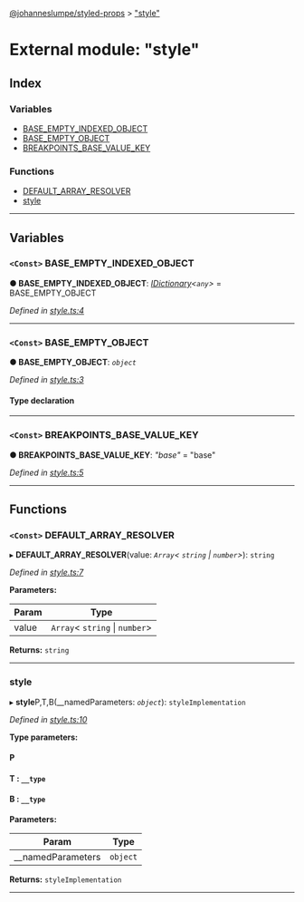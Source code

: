 [@johanneslumpe/styled-props](../README.md) > ["style"](../modules/_style_.md)

# External module: "style"

## Index

### Variables

* [BASE_EMPTY_INDEXED_OBJECT](_style_.md#base_empty_indexed_object)
* [BASE_EMPTY_OBJECT](_style_.md#base_empty_object)
* [BREAKPOINTS_BASE_VALUE_KEY](_style_.md#breakpoints_base_value_key)

### Functions

* [DEFAULT_ARRAY_RESOLVER](_style_.md#default_array_resolver)
* [style](_style_.md#style)

---

## Variables

<a id="base_empty_indexed_object"></a>

### `<Const>` BASE_EMPTY_INDEXED_OBJECT

**● BASE_EMPTY_INDEXED_OBJECT**: *[IDictionary](../interfaces/_types_.idictionary.md)<`any`>* =  BASE_EMPTY_OBJECT

*Defined in [style.ts:4](https://github.com/johanneslumpe/styled-props/blob/86dd9fd/src/style.ts#L4)*

___
<a id="base_empty_object"></a>

### `<Const>` BASE_EMPTY_OBJECT

**● BASE_EMPTY_OBJECT**: *`object`*

*Defined in [style.ts:3](https://github.com/johanneslumpe/styled-props/blob/86dd9fd/src/style.ts#L3)*

#### Type declaration

___
<a id="breakpoints_base_value_key"></a>

### `<Const>` BREAKPOINTS_BASE_VALUE_KEY

**● BREAKPOINTS_BASE_VALUE_KEY**: *"base"* = "base"

*Defined in [style.ts:5](https://github.com/johanneslumpe/styled-props/blob/86dd9fd/src/style.ts#L5)*

___

## Functions

<a id="default_array_resolver"></a>

### `<Const>` DEFAULT_ARRAY_RESOLVER

▸ **DEFAULT_ARRAY_RESOLVER**(value: *`Array`< `string` &#124; `number`>*): `string`

*Defined in [style.ts:7](https://github.com/johanneslumpe/styled-props/blob/86dd9fd/src/style.ts#L7)*

**Parameters:**

| Param | Type |
| ------ | ------ |
| value | `Array`< `string` &#124; `number`> |

**Returns:** `string`

___
<a id="style"></a>

###  style

▸ **style**P,T,B(__namedParameters: *`object`*): `styleImplementation`

*Defined in [style.ts:10](https://github.com/johanneslumpe/styled-props/blob/86dd9fd/src/style.ts#L10)*

**Type parameters:**

#### P 
#### T :  `__type`
#### B :  `__type`
**Parameters:**

| Param | Type |
| ------ | ------ |
| __namedParameters | `object` |

**Returns:** `styleImplementation`

___

